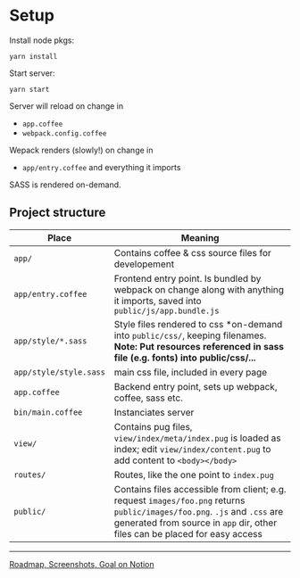 # Setup

Install node pkgs:

    yarn install

Start server:

    yarn start

Server will reload on change in
* `app.coffee`
* `webpack.config.coffee`

Wepack renders (slowly!) on change in 
* `app/entry.coffee` and everything it imports

SASS is rendered on-demand.

## Project structure

Place | Meaning
--- | ---
`app/` | Contains coffee & css source files for developement
`app/entry.coffee` | Frontend entry point. Is bundled by webpack on change along with anything it imports, saved into `public/js/app.bundle.js`
`app/style/*.sass` | Style files rendered to css  *on-demand into `public/css/`, keeping filenames. **Note: Put resources referenced in sass file (e.g. fonts) into public/css/...**
`app/style/style.sass` | main css file, included in every page 
`app.coffee` | Backend entry point, sets up webpack, coffee, sass etc.
`bin/main.coffee` | Instanciates server
`view/` | Contains pug files, `view/index/meta/index.pug` is loaded as index; edit `view/index/content.pug` to add content to `<body></body>`
`routes/` | Routes, like the one point to `index.pug`
`public/` | Contains files accessible from client; e.g. request `images/foo.png` returns `public/images/foo.png`. `.js` and `.css` are generated from source in `app` dir, other files can be placed for easy access

---

[Roadmap, Screenshots, Goal on Notion](https://www.notion.so/Music-Graph-5119dce2c5464bbfb501736d444004f5)